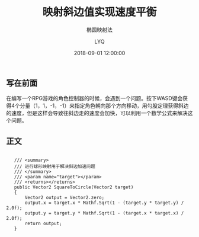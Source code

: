 ﻿---
layout:     post
title:      "映射斜边值实现速度平衡"
subtitle:   "椭圆映射法"
date:       2018-09-01 12:00:00
author:     "LYQ"
header-img: "img/in-post/Aug02.jpg"
tags:
    - 数学原理
    - 独立游戏开发
    - Unity
---

## 写在前面

在编写一个RPG游戏的角色控制器的时候，会遇到一个问题。按下WASD键会获得4个分量（1，1，-1，-1）来指定角色朝向那个方向移动，用勾股定理获得斜边的速度，但是这样会导致往斜边走的速度会加快，可以利用一个数学公式来解决这个问题。

## 正文

 ````

    /// <summary>
    /// 进行球形映射用于解决斜边加速问题
    /// </summary>
    /// <param name="target"></param>
    /// <returns></returns>
    public Vector2 SquareToCircle(Vector2 target)
    {
        Vector2 output = Vector2.zero;
        output.x = target.x * Mathf.Sqrt(1 - (target.y * target.y) / 2.0f);
        output.y = target.y * Mathf.Sqrt(1 - (target.x * target.x) / 2.0f);
        return output;
    }
````